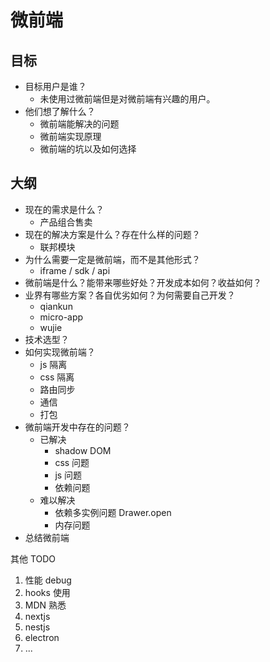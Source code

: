 # 微前端

## 目标

- 目标用户是谁？
  - 未使用过微前端但是对微前端有兴趣的用户。
- 他们想了解什么？
  - 微前端能解决的问题
  - 微前端实现原理
  - 微前端的坑以及如何选择

## 大纲

- 现在的需求是什么？
  - 产品组合售卖
- 现在的解决方案是什么？存在什么样的问题？
  - 联邦模块
- 为什么需要一定是微前端，而不是其他形式？
  - iframe / sdk / api
- 微前端是什么？能带来哪些好处？开发成本如何？收益如何？
- 业界有哪些方案？各自优劣如何？为何需要自己开发？
  - qiankun
  - micro-app
  - wujie
- 技术选型？
- 如何实现微前端？
  - js 隔离
  - css 隔离
  - 路由同步
  - 通信
  - 打包
- 微前端开发中存在的问题？
  - 已解决
    - shadow DOM
    - css 问题
    - js 问题
    - 依赖问题
  - 难以解决
    - 依赖多实例问题 Drawer.open
    - 内存问题
- 总结微前端

其他 TODO

1. 性能 debug
2. hooks 使用
3. MDN 熟悉
4. nextjs
5. nestjs
6. electron
7. ...
